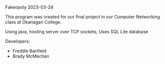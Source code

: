 Fakeopoly
2023-03-24

This program was created for our final project in our Computer Networking class at Okanagan College.

Using java, hosting server over TCP sockets, Uses SQL Lite database

Developers:
- Freddie Banfield
- Brady McMechan

